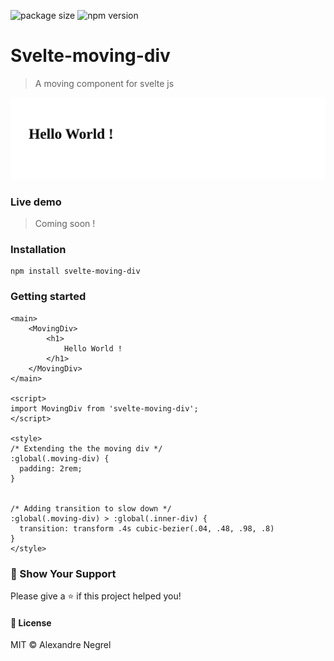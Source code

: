 ![package size](https://img.shields.io/github/size/nergel3/svelte-moving-div/src/index.svelte)
![npm version](https://img.shields.io/npm/v/svelte-moving-div?color=green)
# Svelte-moving-div

> A moving component for svelte js

![gif example](https://github.com/Nergel3/svelte-moving-div/blob/master/resources/example.gif)

### Live demo

> Coming soon !

### Installation

```
npm install svelte-moving-div
```

### Getting started

```svelte
<main>
	<MovingDiv>
		<h1>
			Hello World !
		</h1>
	</MovingDiv>
</main>

<script>
import MovingDiv from 'svelte-moving-div';
</script>

<style>
/* Extending the the moving div */
:global(.moving-div) {
  padding: 2rem;
}


/* Adding transition to slow down */
:global(.moving-div) > :global(.inner-div) {
  transition: transform .4s cubic-bezier(.04, .48, .98, .8)
}
</style>
```

### :stars: Show Your Support
Please give a :star: if this project helped you!

#### :scroll: License
MIT © Alexandre Negrel

